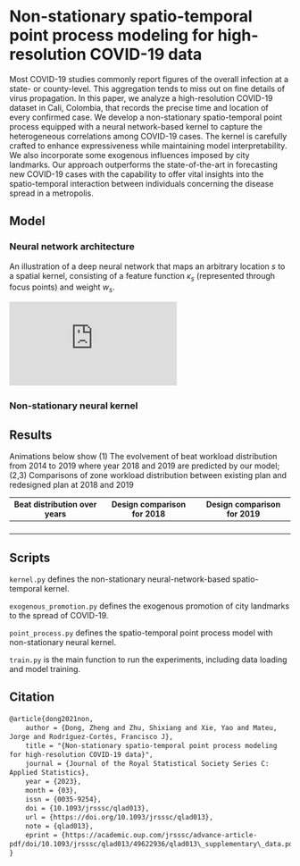 # Non-stationary spatio-temporal point process modeling for high-resolution COVID-19 data

Most COVID-19 studies commonly report figures of the overall infection at a state- or county-level. This aggregation tends to miss out on fine details of virus propagation. In this paper, we analyze a high-resolution COVID-19 dataset in Cali, Colombia, that records the precise time and location of every confirmed case. We develop a non-stationary spatio-temporal point process equipped with a neural network-based kernel to capture the heterogeneous correlations among COVID-19 cases. The kernel is carefully crafted to enhance expressiveness while maintaining model interpretability. We also incorporate some exogenous influences imposed by city landmarks. Our approach outperforms the state-of-the-art in forecasting new COVID-19 cases with the capability to offer vital insights into the spatio-temporal interaction between individuals concerning the disease spread in a metropolis.


## Model

### Neural network architecture

An illustration of a deep neural network that maps an arbitrary location $s$ to a spatial kernel, consisting of a feature function $\kappa_s$ (represented through focus points) and weight $w_s$.

![alt text](https://github.com/McDaniel7/COVID-Cali-Colombia/blob/main/Results/NN_Illustration.pdf)

### Non-stationary neural kernel



## Results

Animations below show (1) The evolvement of beat workload distribution from 2014 to 2019 where year 2018 and 2019 are predicted by our model; (2,3) Comparisons of zone workload distribution between existing plan and redesigned plan at 2018 and 2019

Beat distribution over years     | Design comparison for 2018    | Design comparison for 2019
:----------------------------:|:----------------------------:|:----------------------------:
![]()  |  ![]() | ![]()



## Scripts

`kernel.py` defines the non-stationary neural-network-based spatio-temporal kernel.

`exogenous_promotion.py` defines the exogenous promotion of city landmarks to the spread of COVID-19.

`point_process.py` defines the spatio-temporal point process model with non-stationary neural kernel.

`train.py` is the main function to run the experiments, including data loading and model training.


## Citation
```
@article{dong2021non,
    author = {Dong, Zheng and Zhu, Shixiang and Xie, Yao and Mateu, Jorge and Rodríguez-Cortés, Francisco J},
    title = "{Non-stationary spatio-temporal point process modeling for high-resolution COVID-19 data}",
    journal = {Journal of the Royal Statistical Society Series C: Applied Statistics},
    year = {2023},
    month = {03},
    issn = {0035-9254},
    doi = {10.1093/jrsssc/qlad013},
    url = {https://doi.org/10.1093/jrsssc/qlad013},
    note = {qlad013},
    eprint = {https://academic.oup.com/jrsssc/advance-article-pdf/doi/10.1093/jrsssc/qlad013/49622936/qlad013\_supplementary\_data.pdf},
}
```
